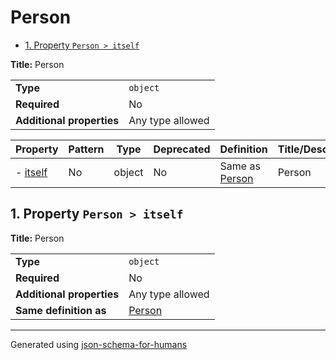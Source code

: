 # Person

- [1. Property `Person > itself`](#itself)

**Title:** Person

|                           |                  |
| ------------------------- | ---------------- |
| **Type**                  | `object`         |
| **Required**              | No               |
| **Additional properties** | Any type allowed |

| Property             | Pattern | Type   | Deprecated | Definition               | Title/Description |
| -------------------- | ------- | ------ | ---------- | ------------------------ | ----------------- |
| - [itself](#itself ) | No      | object | No         | Same as [Person](#root ) | Person            |

## <a name="itself"></a>1. Property `Person > itself`

**Title:** Person

|                           |                  |
| ------------------------- | ---------------- |
| **Type**                  | `object`         |
| **Required**              | No               |
| **Additional properties** | Any type allowed |
| **Same definition as**    | [Person](#root)  |

----------------------------------------------------------------------------------------------------------------------------
Generated using [json-schema-for-humans](https://github.com/coveooss/json-schema-for-humans)

